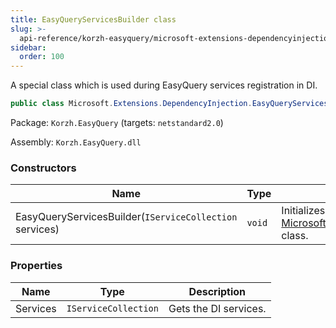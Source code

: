 ```yaml
---
title: EasyQueryServicesBuilder class
slug: >-
  api-reference/korzh-easyquery/microsoft-extensions-dependencyinjection-namespace/easyqueryservicesbuilder-class
sidebar:
  order: 100
---
```


A special class which is used during EasyQuery services registration in DI.
```csharp
public class Microsoft.Extensions.DependencyInjection.EasyQueryServicesBuilder

```
Package: `Korzh.EasyQuery` (targets: `netstandard2.0`)

Assembly: `Korzh.EasyQuery.dll`

### Constructors

| Name | Type | Description | 
| --- | --- | --- | 
| EasyQueryServicesBuilder(`IServiceCollection` services) | `void` | Initializes a new instance of the [Microsoft.Extensions.DependencyInjection.EasyQueryServicesBuilder](/easyquery/docs/api-reference/korzh-easyquery/microsoft-extensions-dependencyinjection-namespace/easyqueryservicesbuilder-class) class. | 


### Properties

| Name | Type | Description | 
| --- | --- | --- | 
| Services | `IServiceCollection` | Gets the DI services. |
